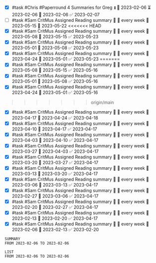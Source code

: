 - [x] #task #Chris #Paperround 4 Summaries for Greg ⏫ 🛫 2023-02-06 ⏳ 2023-02-06 📅 2023-02-06 ✅ 2023-02-07
- [ ] #task #Sam CritMus Assigned Reading summary 🔼 🔁 every week 🛫 2023-05-15 📅 2023-05-22
<<<<<<< HEAD
- [x] #task #Sam CritMus Assigned Reading summary 🔼 🔁 every week 🛫 2023-05-08 📅 2023-05-15 ✅ 2023-05-23
- [x] #task #Sam CritMus Assigned Reading summary 🔼 🔁 every week 🛫 2023-05-01 📅 2023-05-08 ✅ 2023-05-23
- [x] #task #Sam CritMus Assigned Reading summary 🔼 🔁 every week 🛫 2023-04-24 📅 2023-05-01 ✅ 2023-05-23
=======
- [x] #task #Sam CritMus Assigned Reading summary 🔼 🔁 every week 🛫 2023-05-08 📅 2023-05-15 ✅ 2023-05-16
- [x] #task #Sam CritMus Assigned Reading summary 🔼 🔁 every week 🛫 2023-05-01 📅 2023-05-08 ✅ 2023-05-16
- [x] #task #Sam CritMus Assigned Reading summary 🔼 🔁 every week 🛫 2023-04-24 📅 2023-05-01 ✅ 2023-05-16
>>>>>>> origin/main
- [x] #task #Sam CritMus Assigned Reading summary 🔼 🔁 every week 🛫 2023-04-17 📅 2023-04-24 ✅ 2023-04-18
- [x] #task #Sam CritMus Assigned Reading summary 🔼 🔁 every week 🛫 2023-04-10 📅 2023-04-17 ✅ 2023-04-17
- [x] #task #Sam CritMus Assigned Reading summary 🔼 🔁 every week 🛫 2023-04-03 📅 2023-04-10 ✅ 2023-04-17
- [x] #task #Sam CritMus Assigned Reading summary 🔼 🔁 every week 🛫 2023-03-27 📅 2023-04-03 ✅ 2023-04-17
- [x] #task #Sam CritMus Assigned Reading summary 🔼 🔁 every week 🛫 2023-03-20 📅 2023-03-27 ✅ 2023-04-17
- [x] #task #Sam CritMus Assigned Reading summary 🔼 🔁 every week 🛫 2023-03-13 📅 2023-03-20 ✅ 2023-04-17
- [x] #task #Sam CritMus Assigned Reading summary 🔼 🔁 every week 🛫 2023-03-06 📅 2023-03-13 ✅ 2023-04-17
- [x] #task #Sam CritMus Assigned Reading summary 🔼 🔁 every week 🛫 2023-02-27 📅 2023-03-06 ✅ 2023-04-17
- [x] #task #Sam CritMus Assigned Reading summary 🔼 🔁 every week 🛫 2023-02-20 📅 2023-02-27 ✅ 2023-04-17
- [x] #task #Sam CritMus Assigned Reading summary 🔼 🔁 every week 🛫 2023-02-13 📅 2023-02-20 ✅ 2023-04-17
- [x] #task #Sam CritMus Assigned Reading summary 🔼 🔁 every week 🛫 2023-02-06 📅 2023-02-13 ✅ 2023-02-20

```toggl
SUMMARY
FROM 2023-02-06 TO 2023-02-06
```
```toggl
LIST
FROM 2023-02-06 TO 2023-02-06
```
